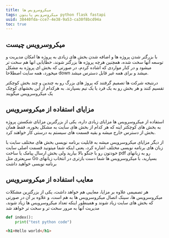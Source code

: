 ```yaml
---
title: میکروسرویس ها
tags: میکروسرویس پایتون python flask fastapi
uuid: 38440fda-cce7-4e38-9a53-ca30f8bcd94a
toc: true
---
```


## میکروسرویس چیست
با بزرگتر شدن پروژه ها و اضافه شدن بخش های زیادی به پروژه ها امکان مدیریت و توسعه آنها سخت شده، همچنین هرچه پروژه ها بزرگتر شوند، خطایابی انها هم سخت تر میشود و در کنار مواردی که اشاده کردم، در صورتی که بخش ای پروژه به مشکل میخورد، همه سایت اصطلاحا down میشد و برای همه غیر قابل دسترس میشد.

درنتیجه شرکت ها تصمیم گرفتند که پروژ های بزرگ رو به چندین و چند بخش کوچکتر تقسیم کنند و هر بخش رو به یک فرد یا یک تیم بسپارند.
به هرکدام از این بخشهای کوچک یک میکروسرویس میگویند

## مزایای استفاده از میکروسرویس
استفاده از میکروسرویس ها مزایای زیادی داره، یکی از بزرگترین مزایای شکستن پروژه به بخش های کوچکتر اینه که هر کدام از بخش های سایت به مشکل بخوره، فقط همان بخش از دسترس خارج میشه و بقیه قسمت های سیستم به درستی کار خواهند کرد.

از دیگر مزایای میکروسرویس میشه به قابلیت برنامه نویسی بخش های مختلف سایت با زبان های برنامه نویسی مختلف اشاره کرد، یعنی اینکه شما میتونید قسمت اصلی سایت خودتون رو با جنگو بالا بیارید ولی بخش ارسال پیامک یا ساخت pdf رو به زبانهای سریعتری مثل Go بسپارید، با میکروسرویس ها شما دست بازتری در انتخاب زبانهای برنامه نویسی خواهید داشت

## معایب استفاده از میکروسرویس
هر تصمیمی علاوه بر مزایا، معایبی هم خواهد داشت، یکی از بزرگترین مشکلات میکروسرویس ها، سینک اتصال میکروسرویس ها به هم است، و علاوه بر آن در صورتی که بخش های سایت زیاد شوند و همینطور اینکه تعداد میکروسرویس ها زیاد شوند، مدیریت آنها به مرور سخت تر و سخت تر خواهد شد


```python
def index():
    print("test python code")
```


```html
<h1>Hello world</h1>
```